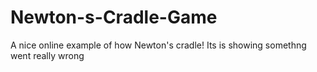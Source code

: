 # Newton-s-Cradle-Game
A nice online example of how Newton's cradle!
Its is showing somethng went really wrong

